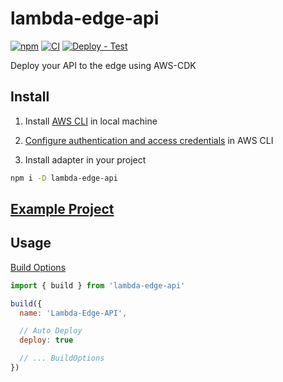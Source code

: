 # lambda-edge-api

[![npm](https://img.shields.io/npm/v/lambda-edge-api)](https://npmjs.com/package/lambda-edge-api)
[![CI](https://github.com/jill64/lambda-edge-api/actions/workflows/ci.yml/badge.svg)](https://github.com/jill64/lambda-edge-api/actions/workflows/ci.yml)
[![Deploy - Test](https://github.com/jill64/lambda-edge-api/actions/workflows/deploy-test.yml/badge.svg)](https://github.com/jill64/lambda-edge-api/actions/workflows/deploy-test.yml)

Deploy your API to the edge using AWS-CDK

## Install

1. Install [AWS CLI](https://docs.aws.amazon.com/cli/latest/userguide/getting-started-install.html) in local machine

2. [Configure authentication and access credentials](https://docs.aws.amazon.com/cli/latest/userguide/cli-chap-authentication.html) in AWS CLI

3. Install adapter in your project

```sh
npm i -D lambda-edge-api
```

## [Example Project](./demo)

## Usage

[Build Options](./src/types/BuildOptions.ts)

```js
import { build } from 'lambda-edge-api'

build({
  name: 'Lambda-Edge-API',

  // Auto Deploy
  deploy: true

  // ... BuildOptions
})
```
